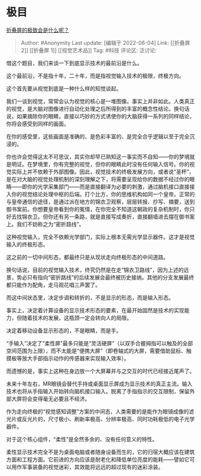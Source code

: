 # 极目
[折叠屏的极致会是什么呢？](https://www.zhihu.com/question/314054264/answer/618582619)

> Author: #Anonymity
> Last update: [编辑于 2022-06-04]
> Link: [[折叠屏 2]] [[折叠屏 1]] [[视觉艺术品]]
> Tag: #科技
> 评论区:
> 泛讨论:

借这个题目，我们来谈一下到底显示技术的最前沿是什么。

这个最前沿，不是指十年，二十年，而是指视觉输入技术的极限，终极方向。

这个首先要从视觉到底是一种什么样的知觉谈起。

我们一谈到视觉，常常会认为视觉的核心是一堆图像。事实上并非如此。人类真正的视觉，是大脑对图像进行自动化处理之后所得到的丰富的概念性结论。换句话说，如果摘除你的眼睛，直接以巧妙的方式诱使你的大脑获得一系列的同样结论，你将会感受到同样的画面。

在你的感受里，这些画面是准确的、是色彩丰富的、是完全合乎逻辑以至于完全沉浸的。

你也许会觉得这太不可思议，其实你却早已熟知这一事实而不自知——你的梦境就是明证。在梦境里，你有完整的视觉，但你的眼睛此时没有任何输入信号。你的视觉实际上并不依赖于外部图像。因此，视觉技术的终极发展方向，或者说“圣杯”，是在对大脑的视觉处理机制的深刻理解之下，将需要呈现给你的数据不经过你的眼睛——即你的光学采集部门——而是直接翻译为必要的刺激，通过脑机接口直接接入你的视觉结论处理中枢的后端。打个比方，你的思维机构如同一个皇帝。正常的与皇帝通信的途径，是通过派在地方的锦衣卫观察，层层转报、抄写、摘要，送到御书案前。你想要皇帝看到你的冤情，在你完全不知道这朝政的复杂机制时，你只好去找锦衣卫。但你还有另一条路，就是直接写成奏折，直接翻墙进去摆在御书案上。我们不妨称之为“密折路线”。

这种视觉输入，完全不依赖光学部门，实际上根本无需光学显示器件。这才是视觉输入的终极形态。

这之前的一切中间形态，都最终只是从现状走向终极形态的中间道路。

换句话说，目前的视觉输入技术，终究仍然是在走“锦衣卫路线”，因为上述的远景，势必只有指向“密折路线”的后续发展会最终被历史接纳。其他的分支发展最终都只能作为配角，走马观花唱三声罢了。

而这中间状态里，决定步调和转折的，不是显示的形态，而是输入形态。

事实上，决定着计算设备的显示技术形态的要素，在最开始固然是技术的实现能力，但随着技术的发展，这瓶颈一定会转向人的局限。

决定着移动设备显示形态的，不是眼睛，而是手。

“手输入”决定了“柔性屏”最多只能是“灵活硬屏”（以双手合握拇指可以触及的全部空间范围为上限），而不太能是“便携大屏”（即卷轴式的大屏，需要借助鼠标、触摸板等放大手部指示动作的传感器来实现输入效率）。

而遗憾的是，事实上这种在身边放一个大屏幕并与之交互的时代已经接近尾声了。

未来十年左右，MR眼镜会替代手持或桌面显示屏成为显示技术的真正主流。输入技术也将从手指输入开始转向脑机接口输入。脱离了手指指示的交互限制，保留外部大屏将会变得毫无必要且不经济。

作为走向终极的“视觉感知调整”方案的中间态，人类需要的是能作为眼镜成像的滤光片或反光片的，尺寸极小、刷新率极高、分辨率极高、同时功耗极低的电子光学器件。

对于这个核心组件，“柔性”是全然多余的、没有任何意义的特性。

柔性显示技术完全不是为桌面电脑或者随身设备而生的，它的归宿大概应该在建筑方面和工程方面。它前进的方向应该是耐老化和降低单位亮度的能耗——譬如它可以用作军事装备的视觉迷彩，其效能将远远的超过现有的迷彩涂装。
